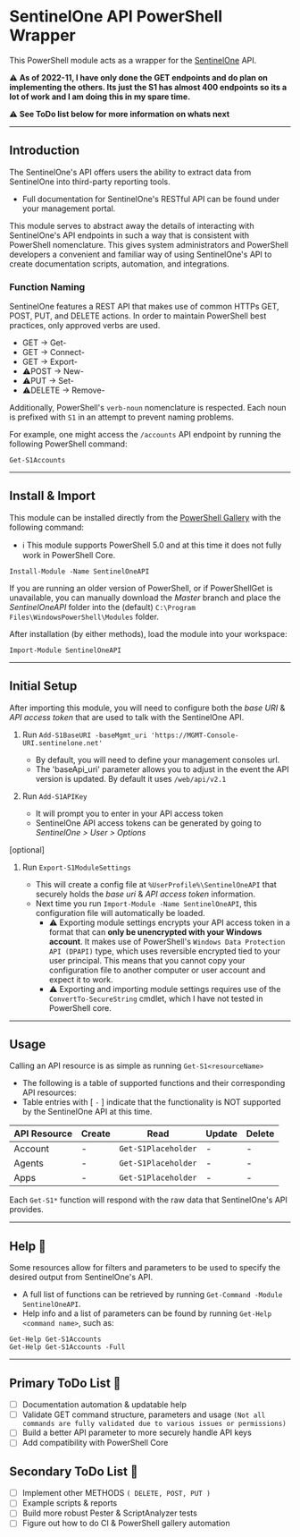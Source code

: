 # SentinelOne API PowerShell Wrapper

This PowerShell module acts as a wrapper for the [SentinelOne](https://www.SentinelOne.com/) API.

:warning: **As of 2022-11, I have only done the GET endpoints and do plan on implementing the others. Its just the S1 has almost 400 endpoints so its a lot of work and I am doing this in my spare time.**

:warning: **See ToDo list below for more information on whats next**

---

## Introduction

The SentinelOne's API offers users the ability to extract data from SentinelOne into third-party reporting tools.

- Full documentation for SentinelOne's RESTful API can be found under your management portal.

This module serves to abstract away the details of interacting with SentinelOne's API endpoints in such a way that is consistent with PowerShell nomenclature. This gives system administrators and PowerShell developers a convenient and familiar way of using SentinelOne's API to create documentation scripts, automation, and integrations.

### Function Naming

SentinelOne features a REST API that makes use of common HTTPs GET, POST, PUT, and DELETE actions. In order to maintain PowerShell best practices, only approved verbs are used.

- GET -> Get-
- GET -> Connect-
- GET -> Export-
- :warning:POST -> New-
- :warning:PUT -> Set-
- :warning:DELETE -> Remove-

Additionally, PowerShell's `verb-noun` nomenclature is respected. Each noun is prefixed with `S1` in an attempt to prevent naming problems.

For example, one might access the `/accounts` API endpoint by running the following PowerShell command:

```posh
Get-S1Accounts
```

---

## Install & Import

This module can be installed directly from the [PowerShell Gallery](https://www.powershellgallery.com/packages/SentinelOneAPI) with the following command:

- :information_source: This module supports PowerShell 5.0 and at this time it does not fully work in PowerShell Core.

```posh
Install-Module -Name SentinelOneAPI
```

If you are running an older version of PowerShell, or if PowerShellGet is unavailable, you can manually download the *Master* branch and place the *SentinelOneAPI* folder into the (default) `C:\Program Files\WindowsPowerShell\Modules` folder.

After installation (by either methods), load the module into your workspace:

```posh
Import-Module SentinelOneAPI
```

---

## Initial Setup

After importing this module, you will need to configure both the *base URI* & *API access token* that are used to talk with the SentinelOne API.

1. Run `Add-S1BaseURI -baseMgmt_uri 'https://MGMT-Console-URI.sentinelone.net'`
   - By default, you will need to define your management consoles url.
   - The 'baseApi_uri' parameter allows you to adjust in the event the API version is updated. By default it uses `/web/api/v2.1`

2. Run `Add-S1APIKey`
   - It will prompt you to enter in your API access token
   - SentinelOne API access tokens can be generated by going to *SentinelOne > User > Options*

[optional]

1. Run `Export-S1ModuleSettings`

   - This will create a config file at `%UserProfile%\SentinelOneAPI` that securely holds the *base uri* & *API access token* information.
   - Next time you run `Import-Module -Name SentinelOneAPI`, this configuration file will automatically be loaded.
      - :warning: Exporting module settings encrypts your API access token in a format that can **only be unencrypted with your Windows account**. It makes use of PowerShell's `Windows Data Protection API (DPAPI)` type, which uses reversible encrypted tied to your user principal. This means that you cannot copy your configuration file to another computer or user account and expect it to work.
      - :warning: Exporting and importing module settings requires use of the `ConvertTo-SecureString` cmdlet, which I have not tested in PowerShell core.

---

## Usage

Calling an API resource is as simple as running `Get-S1<resourceName>`

- The following is a table of supported functions and their corresponding API resources:
- Table entries with [ `-` ] indicate that the functionality is NOT supported by the SentinelOne API at this time.

| API Resource       | Create    | Read                             | Update    | Delete    |
| -----------------  | --------- | -------------------------------- | --------- | --------- |
| Account            | -         | `Get-S1Placeholder`              | -         | -         |
| Agents             | -         | `Get-S1Placeholder`              | -         | -         |
| Apps               | -         | `Get-S1Placeholder`              | -         | -         |

Each `Get-S1*` function will respond with the raw data that SentinelOne's API provides.

---

## Help :blue_book:

Some resources allow for filters and parameters to be used to specify the desired output from SentinelOne's API.

- A full list of functions can be retrieved by running `Get-Command -Module SentinelOneAPI`.
- Help info and a list of parameters can be found by running `Get-Help <command name>`, such as:

```posh
Get-Help Get-S1Accounts
Get-Help Get-S1Accounts -Full
```

---

## Primary ToDo List :dart:

- [ ] Documentation automation & updatable help
- [ ] Validate GET command structure, parameters and usage `(Not all commands are fully validated due to various issues or permissions)`
- [ ] Build a better API parameter to more securely handle API keys
- [ ] Add compatibility with PowerShell Core

## Secondary ToDo List :dart:

- [ ] Implement other METHODS `( DELETE, POST, PUT )`
- [ ] Example scripts & reports
- [ ] Build more robust Pester & ScriptAnalyzer tests
- [ ] Figure out how to do CI & PowerShell gallery automation

